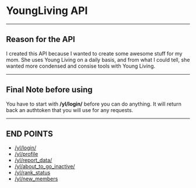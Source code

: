 # YoungLiving API
----------------

## Reason for the API

I created this API because I wanted to create some awesome stuff for my mom. She uses Young Living on a daily basis, 
and from what I could tell, she wanted more condensed and consise tools with Young Living.

----------------
## Final Note before using

You have to start with __/yl/login/__ before you can do anything. It will return back an authtoken that you will use for any requests.

----------------
## END POINTS

- [/yl/login/](https://github.com/ethanbonin/YoungLivingAPI/wiki/YL-POST-login)
- [/yl/profile](https://github.com/ethanbonin/YoungLivingAPI/wiki/YL-GET-profile)
- [/yl/report_data/](https://github.com/ethanbonin/YoungLivingAPI/wiki/YL-POST-report_data)
- [/yl/about_to_go_inactive/](https://github.com/ethanbonin/YoungLivingAPI/wiki/YL-POST-about_go_inactive)
- [/yl/rank_status](https://github.com/ethanbonin/YoungLivingAPI/wiki/YL-POST-rank_status)
- [/yl/new_members](https://github.com/ethanbonin/YoungLivingAPI/wiki/YL-POST-NEW_MEMBERS)


